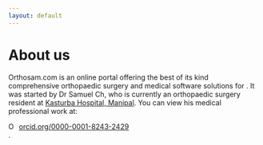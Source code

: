 ```yaml
---
layout: default
---
```


# About us

Orthosam.com is an online portal offering the best of its kind comprehensive orthopaedic surgery and medical software solutions for . It was started by Dr Samuel Ch, who is currently an orthopaedic surgery resident at [Kasturba Hospital, Manipal](https://www.google.co.in/search?q=kasturba+hospital+manipal&oq=kasturba+hospital). You can view his medical professional work at: <div itemscope itemtype="https://schema.org/Person"><a itemprop="sameAs" content="https://orcid.org/0000-0001-8243-2429" href="https://orcid.org/0000-0001-8243-2429" target="orcid.widget" rel="noopener noreferrer" style="vertical-align:top;"><img src="https://orcid.org/sites/default/files/images/orcid_16x16.png" style="width:1em;margin-right:.5em;" alt="ORCID iD icon">orcid.org/0000-0001-8243-2429</a></div>.
